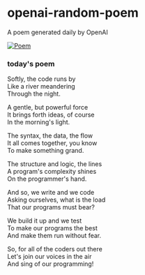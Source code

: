 
# openai-random-poem
 A poem generated daily by OpenAI

[![Poem](https://github.com/fbiego/openai-random-poem/actions/workflows/main.yml/badge.svg)](https://github.com/fbiego/openai-random-poem/actions/workflows/main.yml)

### today's poem  
  
Softly, the code runs by  
Like a river meandering  
Through the night.  
  
A gentle, but powerful force  
It brings forth ideas, of course  
In the morning's light.  
  
The syntax, the data, the flow  
It all comes together, you know  
To make something grand.  
  
The structure and logic, the lines  
A program's complexity shines  
On the programmer's hand.  
  
And so, we write and we code  
Asking ourselves, what is the load  
That our programs must bear?  
  
We build it up and we test  
To make our programs the best  
And make them run without fear.  
  
So, for all of the coders out there  
Let's join our voices in the air  
And sing of our programming!